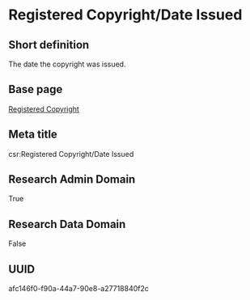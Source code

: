 # Registered Copyright/Date Issued
## Short definition
The date the copyright was issued.
## Base page
[Registered Copyright](https://github.com/EuroCRIS/CASRAI-Dictionairies/blob/main/Objects/Registered%20Copyright.md)
## Meta title
csr:Registered Copyright/Date Issued
## Research Admin Domain
True
## Research Data Domain
False
## UUID
afc146f0-f90a-44a7-90e8-a27718840f2c

